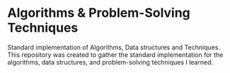 # Algorithms & Problem-Solving Techniques
Standard implementation of Algorithms, Data structures and Techniques.
This repository was created to gather the standard implementation for the algorithms, data structures, and problem-solving techniques I learned.